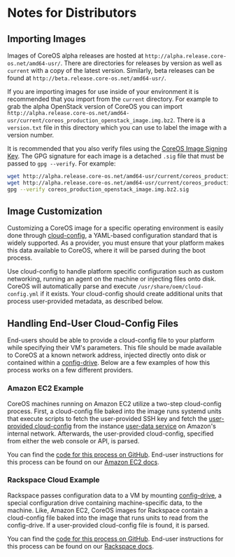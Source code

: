 # Notes for Distributors

## Importing Images

Images of CoreOS alpha releases are hosted at `http://alpha.release.core-os.net/amd64-usr/`. There are directories for releases by version as well as `current` with a copy of the latest version. Similarly, beta releases can be found at `http://beta.release.core-os.net/amd64-usr/`.

If you are importing images for use inside of your environment it is recommended that you import from the `current` directory. For example to grab the alpha OpenStack version of CoreOS you can import `http://alpha.release.core-os.net/amd64-usr/current/coreos_production_openstack_image.img.bz2`. There is a `version.txt` file in this directory which you can use to label the image with a version number.

It is recommended that you also verify files using the [CoreOS Image Signing Key][signing-key]. The GPG signature for each image is a detached `.sig` file that must be passed to `gpg --verify`. For example:

```sh
wget http://alpha.release.core-os.net/amd64-usr/current/coreos_production_openstack_image.img.bz2
wget http://alpha.release.core-os.net/amd64-usr/current/coreos_production_openstack_image.img.bz2.sig
gpg --verify coreos_production_openstack_image.img.bz2.sig
```

[signing-key]: {{site.baseurl}}/security/image-signing-key

## Image Customization

Customizing a CoreOS image for a specific operating environment is easily done through [cloud-config]({{site.baseurl}}/docs/cluster-management/setup/cloudinit-cloud-config/), a YAML-based configuration standard that is widely supported. As a provider, you must ensure that your platform makes this data available to CoreOS, where it will be parsed during the boot process.

Use cloud-config to handle platform specific configuration such as custom networking, running an agent on the machine or injecting files onto disk. CoreOS will automatically parse and execute `/usr/share/oem/cloud-config.yml` if it exists. Your cloud-config should create additional units that process user-provided metadata, as described below.

## Handling End-User Cloud-Config Files

End-users should be able to provide a cloud-config file to your platform while specifying their VM's parameters. This file should be made available to CoreOS at a known network address, injected directly onto disk or contained within a [config-drive][config-drive-docs]. Below are a few examples of how this process works on a few different providers.

[config-drive-docs]: http://docs.openstack.org/user-guide/cli_config_drive.html

### Amazon EC2 Example

CoreOS machines running on Amazon EC2 utilize a two-step cloud-config process. First, a cloud-config file baked into the image runs systemd units that execute scripts to fetch the user-provided SSH key and fetch the [user-provided cloud-config][amazon-cloud-config] from the instance [user-data service][amazon-user-data-doc] on Amazon's internal network. Afterwards, the user-provided cloud-config, specified from either the web console or API, is parsed.

You can find the [code for this process on GitHub][amazon-github]. End-user instructions for this process can be found on our [Amazon EC2 docs][amazon-cloud-config].

[amazon-github]: https://github.com/coreos/coreos-overlay/tree/master/coreos-base/oem-ec2-compat
[amazon-user-data-doc]: http://docs.aws.amazon.com/AWSEC2/latest/UserGuide/AESDG-chapter-instancedata.html#instancedata-user-data-retrieval
[amazon-cloud-config]: {{site.baseurl}}/docs/running-coreos/cloud-providers/ec2#cloud-config

### Rackspace Cloud Example

Rackspace passes configuration data to a VM by mounting [config-drive][config-drive-docs], a special configuration drive containing machine-specific data, to the machine. Like, Amazon EC2, CoreOS images for Rackspace contain a cloud-config file baked into the image that runs units to read from the config-drive. If a user-provided cloud-config file is found, it is parsed.

You can find the [code for this process on GitHub][rackspace-github]. End-user instructions for this process can be found on our [Rackspace docs][rackspace-cloud-config].

[rackspace-github]: https://github.com/coreos/coreos-overlay/tree/master/coreos-base/oem-rackspace
[rackspace-cloud-config]: {{site.baseurl}}/docs/running-coreos/cloud-providers/rackspace#cloud-config
